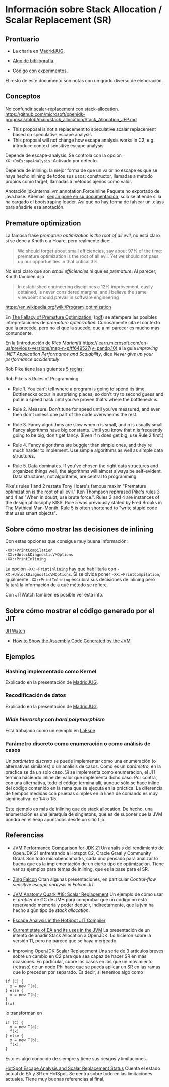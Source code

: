Información sobre Stack Allocation / Scalar Replacement (SR)
======================================================================

Prontuario
----------------------------------------------------------------------

- La charla en [MadridJUG](madridjug/tex/main.pdf).

- [Algo de bibliografía](bib).

- [Código con experimentos](code).

El resto de este documento son notas con un grado diverso de eleboración.


Conceptos
----------------------------------------------------------------------

No confundir scalar-replacement con stack-allocation.
https://github.com/microsoft/openjdk-proposals/blob/main/stack_allocation/Stack_Allocation_JEP.md
  - This proposal is not a replacement to speculative scalar replacement based on speculative escape analysis
  - This proposal will not change how escape analysis works in C2, e.g. introduce context sensitive escape analysis. 

Depende de escape-analysis.
Se controla con la opción `-XX:+DoEscapeAnalysis`.
Activado por defecto.

Depende de inlining:
la mejor forma de que un valor no escape es 
que se haya hecho inlining de todos sus usos:
constructor,
llamadas a método propios como target,
llamadas a métodos ajenos como valor.

Anotación jdk.internal.vm.annotation.ForceInline
Paquete no exportado de java.base.
Además, [según pone en su documentación](
https://github.com/openjdk/jdk13/blob/dcd4014cd8a6f49a564cbb95387ad01a80a20bed/src/java.base/share/classes/jdk/internal/vm/annotation/ForceInline.java#L43),
sólo se atiende si la ha cargado el bootstraping loader.
Así que no hay forma de falsear un .class para añadirle esa anotación.


Premature optimization
----------------------------------------------------------------------

La famosa frase *premature optimization is the root of all evil*,
no está claro si se debe a Knuth o a Hoare, pero realmente dice:

> We should forget about small efficiencies, say about 97% of the time:
> premature optimization is the root of all evil. Yet we should not pass up our
> opportunities in that critical 3%

No está claro que son *small efficiencies* ni que es *premature*.
Al parecer, Knuth también dijo

> In established engineering disciplines a 12% improvement, easily obtained, is
> never considered marginal and I believe the same viewpoint should prevail in
> software engineering

https://en.wikipedia.org/wiki/Program_optimization

En [The Fallacy of Premature Optimization](
https://ubiquity.acm.org/article.cfm?id=1513451),
([pdf](bib/TheFallacyOfPrematureOptimization.pdf))
se atempera las posibles intrepretaciones de *premature optimization*.
Curiosamente cita el contexto que la precede, pero no el que la sucede,
que a mi parecer es mucho más contundente.

En la [introducción de *Rico Mariani*]( 
https://learn.microsoft.com/en-us/previous-versions/msp-n-p/ff649527(v=pandp.10)
a la guía *Improving .NET Application Performance and Scalability*,
dice *Never give up your performance accidentally*.

Rob Pike tiene las siguientes 
[5 reglas](https://users.ece.utexas.edu/~adnan/pike.html):

Rob Pike's 5 Rules of Programming

- Rule 1. You can't tell where a program is going to spend its time. Bottlenecks
  occur in surprising places, so don't try to second guess and put in a speed
  hack until you've proven that's where the bottleneck is. 

- Rule 2. Measure. Don't tune for speed until you've measured, and even then
  don't unless one part of the code overwhelms the rest. 

- Rule 3. Fancy algorithms are slow when n is small, and n is usually
  small. Fancy algorithms have big constants. Until you know that n is
  frequently going to be big, don't get fancy. (Even if n does get big, use Rule
  2 first.)

- Rule 4. Fancy algorithms are buggier than simple ones, and they're much harder
  to implement. Use simple algorithms as well as simple data structures.

- Rule 5. Data dominates. If you've chosen the right data structures and
  organized things well, the algorithms will almost always be self-evident. Data
  structures, not algorithms, are central to programming.

Pike's rules 1 and 2 restate Tony Hoare's famous maxim "Premature optimization
is the root of all evil." Ken Thompson rephrased Pike's rules 3 and 4 as "When
in doubt, use brute force.". Rules 3 and 4 are instances of the design
philosophy KISS. Rule 5 was previously stated by Fred Brooks in The Mythical
Man-Month. Rule 5 is often shortened to "write stupid code that uses smart
objects".


Sobre cómo mostrar las decisiones de inlining
----------------------------------------------------------------------

Con estas opciones que consigue muy buena información:
```
-XX:+PrintCompilation
-XX:+UnlockDiagnosticVMOptions
-XX:+PrintInlining
```
La opción `-XX:+PrintInlining` hay que habilitarla con 
`-XX:+UnlockDiagnosticVMOptions`.
Si se olvida poner `-XX:+PrintCompilation`, 
igualmente `-XX:+PrintInlining` escribirá sus decisiones de inlining
pero faltará la información de a qué método se refiere.

Con JITWatch también es posible ver esta info.


Sobre cómo mostrar el código generado por el JIT
----------------------------------------------------------------------

[JITWatch](https://github.com/AdoptOpenJDK/jitwatch)

- [How to Show the Assembly Code Generated by the JVM](
https://www.beyondjava.net/show-assembly-code-generated-jvm)


Ejemplos
----------------------------------------------------------------------

### Hashing implementado como Kernel

Explicado en la presentación de [MadridJUG](madridjug/main.pdf).

### Recodificación de datos

Explicado en la presentación de [MadridJUG](madridjug/main.pdf).

### *Wide hierarchy* con *hard polymorphism*

Está trabajado como un ejemplo en [LaEspe](
https://github.com/SeismoTech/laespe/blob/main/src/jmh/java/org/seismotech/laespe/AutoWideHierarchyBenchmark.java)

### Parámetro discreto como enumeración o como análisis de casos

Un *parámetro discreto* se puede implementar
como una enumeración (o alternativas similares)
o un análisis de casos.
Como es un *parámetro*, en la práctica se da un solo caso.
Si se implementa como enumeración, el JIT termina
haciendo inline del valor que implementa dicho caso.
Por contra, con una alternativa, todo el código termina allí,
aunque sólo se hace inline del código contenido en la rama que se ejecuta
en la práctica.
La diferencia de tiempos medidas con pruebas simples en la línea de comando
es muy significativa: de 1:4 o 1:5.

Este ejemplo es más de inlining que de stack allocation.
De hecho, una enumeración es una jerarquía de singletons, que es de suponer
que la JVM pondrá en el heap apuntados desde un sitio fijo.


Referencias
----------------------------------------------------------------------

- [JVM Performance Comparison for JDK 21](
https://ionutbalosin.com/2024/02/jvm-performance-comparison-for-jdk-21/)
Un analisis del rendimiento de OpenJDK 21 enfrentando a
Hotspot C2, Oracle Graal y Community Graal.
Son todo microbenchmarks,
cada uno pensado para analizar lo buena que es la implementación de un cierto
tipo de optimización.
Tiene varios ejemplos para temas de inlining, que es la base para el SR.

- [Zing Falcon](
https://github.com/preames/public-notes/blob/master/falcon-compiler.rst)
Citan algunas presentaciones, en particular
*Control-flow sensitive escape analysis in Falcon JIT*.

- [JVM Anatomy Quark #18: Scalar Replacement](
https://shipilev.net/jvm/anatomy-quarks/18-scalar-replacement/)
Un ejemplo de cómo usar el *profiler* de GC de JMH para comprobar que
un código no está reservando memoria y poder deducir, indirectamente,
que la jvm ha hecho algún tipo de *stack allocation*.

- [Escape Analysis in the HotSpot JIT Compiler](
https://blogs.oracle.com/javamagazine/post/escape-analysis-in-the-hotspot-jit-compiler)

- [Current state of EA and its uses in the JVM](
bib/CurrentStateOfEscapeAnalyisAndItsUsesInTheJVM.pdf)
La presentación de un intento de añadir Stack Allocation a OpenJDK.
Lo hicieron sobre la versión 11, pero no parece que se haya mergeado.

- [Improving OpenJDK Scalar Replacement](
https://devblogs.microsoft.com/java/improving-openjdk-scalar-replacement-part-1-3/)
Una serie de 3 artículos breves sobre un cambio en C2 para que 
sea capaz de hacer SR en más ocasiones.
En particular, cubre los casos en los que un movimiento (retraso) de un nodo Phi
hace que se pueda aplicar un SR en las ramas que lo preceden por separado.
Es decir, si tenemos algo como
```
if (C) {
  x = new T(a);
} else {
  x = new T(b);
}
f(x)
```
lo transforman en
```
if (C) {
  x = new T(a);
  f(x)
} else {
  x = new T(b);
  f(x);
}
```
Esto es algo conocido de siempre y tiene sus riesgos y limitaciones.

[HotSpot Escape Analysis and Scalar Replacement Status](
https://cr.openjdk.org/~cslucas/escape-analysis/EscapeAnalysis.html)
Cuenta el estado actual de EA y SR en HotSpot.
Se centra sobre todo en las limitaciones actuales.
Tiene muy buenas referencias al final.

